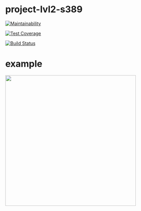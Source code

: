 # project-lvl2-s389

[![Maintainability](https://api.codeclimate.com/v1/badges/18a583b2741a12ab3df5/maintainability)](https://codeclimate.com/github/mairiv/project-lvl2-s389/maintainability)

[![Test Coverage](https://api.codeclimate.com/v1/badges/18a583b2741a12ab3df5/test_coverage)](https://codeclimate.com/github/mairiv/project-lvl2-s389/test_coverage)

[![Build Status](https://travis-ci.org/mairiv/project-lvl1-s388.svg?branch=master)](https://travis-ci.org/mairiv/project-lvl1-s388)

# example
<a href="https://asciinema.org/a/Vb5FgfBBAXX7N2CTonQrjvf1K" target="_blank">
  <img src="https://asciinema.org/a/Vb5FgfBBAXX7N2CTonQrjvf1K.png" width="410">
</a>